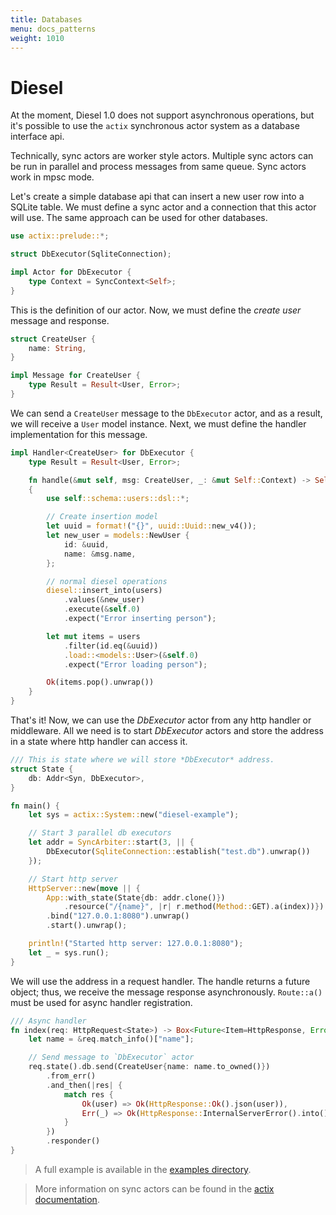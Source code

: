 ```yaml
---
title: Databases
menu: docs_patterns
weight: 1010
---
```


# Diesel

At the moment, Diesel 1.0 does not support asynchronous operations,
but it's possible to use the `actix` synchronous actor system as a database interface api.

Technically, sync actors are worker style actors. Multiple sync actors
can be run in parallel and process messages from same queue. Sync actors work in mpsc mode.

Let's create a simple database api that can insert a new user row into a SQLite table.
We must define a sync actor and a connection that this actor will use. The same approach
can be used for other databases.

```rust
use actix::prelude::*;

struct DbExecutor(SqliteConnection);

impl Actor for DbExecutor {
    type Context = SyncContext<Self>;
}
```

This is the definition of our actor. Now, we must define the *create user* message and response.

```rust
struct CreateUser {
    name: String,
}

impl Message for CreateUser {
    type Result = Result<User, Error>;
}
```

We can send a `CreateUser` message to the `DbExecutor` actor, and as a result, we will receive a
`User` model instance. Next, we must define the handler implementation for this message.

```rust
impl Handler<CreateUser> for DbExecutor {
    type Result = Result<User, Error>;

    fn handle(&mut self, msg: CreateUser, _: &mut Self::Context) -> Self::Result
    {
        use self::schema::users::dsl::*;

        // Create insertion model
        let uuid = format!("{}", uuid::Uuid::new_v4());
        let new_user = models::NewUser {
            id: &uuid,
            name: &msg.name,
        };

        // normal diesel operations
        diesel::insert_into(users)
            .values(&new_user)
            .execute(&self.0)
            .expect("Error inserting person");

        let mut items = users
            .filter(id.eq(&uuid))
            .load::<models::User>(&self.0)
            .expect("Error loading person");

        Ok(items.pop().unwrap())
    }
}
```

That's it! Now, we can use the *DbExecutor* actor from any http handler or middleware.
All we need is to start *DbExecutor* actors and store the address in a state where http handler
can access it.

```rust
/// This is state where we will store *DbExecutor* address.
struct State {
    db: Addr<Syn, DbExecutor>,
}

fn main() {
    let sys = actix::System::new("diesel-example");

    // Start 3 parallel db executors
    let addr = SyncArbiter::start(3, || {
        DbExecutor(SqliteConnection::establish("test.db").unwrap())
    });

    // Start http server
    HttpServer::new(move || {
        App::with_state(State{db: addr.clone()})
            .resource("/{name}", |r| r.method(Method::GET).a(index))})
        .bind("127.0.0.1:8080").unwrap()
        .start().unwrap();

    println!("Started http server: 127.0.0.1:8080");
    let _ = sys.run();
}
```

We will use the address in a request handler. The handle returns a future object;
thus, we receive the message response asynchronously.
`Route::a()` must be used for async handler registration.


```rust
/// Async handler
fn index(req: HttpRequest<State>) -> Box<Future<Item=HttpResponse, Error=Error>> {
    let name = &req.match_info()["name"];

    // Send message to `DbExecutor` actor
    req.state().db.send(CreateUser{name: name.to_owned()})
        .from_err()
        .and_then(|res| {
            match res {
                Ok(user) => Ok(HttpResponse::Ok().json(user)),
                Err(_) => Ok(HttpResponse::InternalServerError().into())
            }
        })
        .responder()
}
```

> A full example is available in the
> [examples directory](https://github.com/actix/examples/tree/master/diesel/).

> More information on sync actors can be found in the
> [actix documentation](https://docs.rs/actix/0.5.0/actix/sync/index.html).
